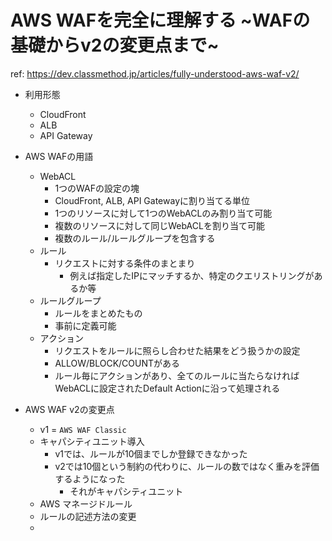 # AWS WAFを完全に理解する ~WAFの基礎からv2の変更点まで~

ref: <https://dev.classmethod.jp/articles/fully-understood-aws-waf-v2/>

- 利用形態
  - CloudFront
  - ALB
  - API Gateway
- AWS WAFの用語
  - WebACL
    - 1つのWAFの設定の塊
    - CloudFront, ALB, API Gatewayに割り当てる単位
    - 1つのリソースに対して1つのWebACLのみ割り当て可能
    - 複数のリソースに対して同じWebACLを割り当て可能
    - 複数のルール/ルールグループを包含する
  - ルール
    - リクエストに対する条件のまとまり
      - 例えば指定したIPにマッチするか、特定のクエリストリングがあるか等
  - ルールグループ
    - ルールをまとめたもの
    - 事前に定義可能
  - アクション
    - リクエストをルールに照らし合わせた結果をどう扱うかの設定
    - ALLOW/BLOCK/COUNTがある
    - ルール毎にアクションがあり、全てのルールに当たらなければWebACLに設定されたDefault Actionに沿って処理される

- AWS WAF v2の変更点
  - v1 = `AWS WAF Classic`
  - キャパシティユニット導入
    - v1では、ルールが10個までしか登録できなかった
    - v2では10個という制約の代わりに、ルールの数ではなく重みを評価するようになった
      - それがキャパシティユニット
  - AWS マネージドルール
  - ルールの記述方法の変更
  -
